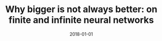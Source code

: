 ---
title: "Why bigger is not always better: on finite and infinite neural networks"
collection: publications
category: ml
permalink: /publication/2018-01-01-bigger
excerpt: 'This paper analyzes the relationship between network size and performance in neural networks.'
date: 2018-01-01
venue: 'ICML'
citation: 'Aitchison L. (2018). &quot;Why bigger is not always better: on finite and infinite neural networks.&quot; <i>ICML</i>.'
--- 